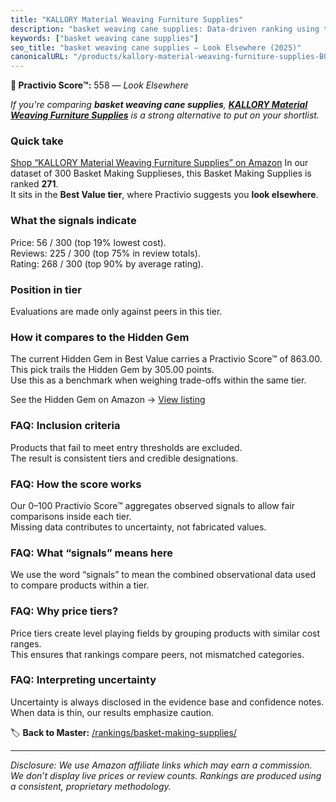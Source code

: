 ```yaml
---
title: "KALLORY Material Weaving Furniture Supplies"
description: "basket weaving cane supplies: Data-driven ranking using the Practivio Score™. Positioned by quality, value, demand, findability, momentum."
keywords: ["basket weaving cane supplies"]
seo_title: "basket weaving cane supplies — Look Elsewhere (2025)"
canonicalURL: "/products/kallory-material-weaving-furniture-supplies-B0CRZCQFX8/"
---
```


**🚫 Practivio Score™:** 558 — _Look Elsewhere_


*If you're comparing **basket weaving cane supplies**, **[KALLORY Material Weaving Furniture Supplies](https://www.amazon.com/dp/B0CRZCQFX8?tag=practivio-20)** is a strong alternative to put on your shortlist.*
### Quick take
[Shop “KALLORY Material Weaving Furniture Supplies” on Amazon](https://www.amazon.com/dp/B0CRZCQFX8?tag=practivio-20)
In our dataset of 300 Basket Making Supplieses, this Basket Making Supplies is ranked **271**.  
It sits in the **Best Value tier**, where Practivio suggests you **look elsewhere**.

### What the signals indicate
Price: 56 / 300 (top 19% lowest cost).  
Reviews: 225 / 300 (top 75% in review totals).  
Rating: 268 / 300 (top 90% by average rating).  

### Position in tier
Evaluations are made only against peers in this tier.

### How it compares to the Hidden Gem
The current Hidden Gem in Best Value carries a Practivio Score™ of 863.00.  
This pick trails the Hidden Gem by 305.00 points.  
Use this as a benchmark when weighing trade-offs within the same tier.  

See the Hidden Gem on Amazon → [View listing](https://www.amazon.com/dp/B0C2PV5MC2?tag=practivio-20)

### FAQ: Inclusion criteria
Products that fail to meet entry thresholds are excluded.  
The result is consistent tiers and credible designations.

### FAQ: How the score works
Our 0–100 Practivio Score™ aggregates observed signals to allow fair comparisons inside each tier.  
Missing data contributes to uncertainty, not fabricated values.

### FAQ: What “signals” means here
We use the word “signals” to mean the combined observational data used to compare products within a tier.

### FAQ: Why price tiers?
Price tiers create level playing fields by grouping products with similar cost ranges.  
This ensures that rankings compare peers, not mismatched categories.

### FAQ: Interpreting uncertainty
Uncertainty is always disclosed in the evidence base and confidence notes.  
When data is thin, our results emphasize caution.


🏷️ **Back to Master:** [/rankings/basket-making-supplies/](/rankings/basket-making-supplies/)

---
_Disclosure: We use Amazon affiliate links which may earn a commission. We don’t display live prices or review counts. Rankings are produced using a consistent, proprietary methodology._
